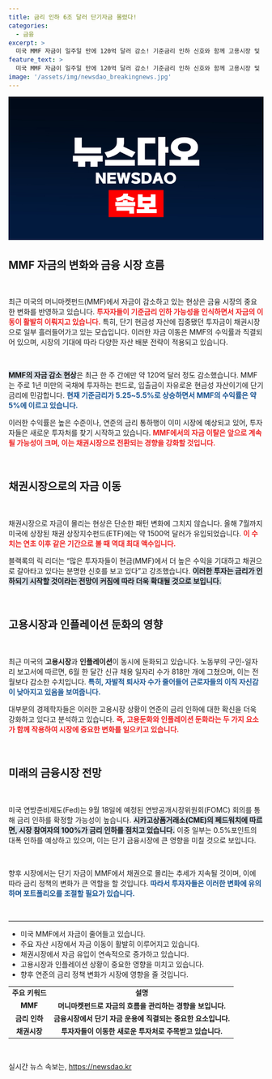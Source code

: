 ```yaml
---
title: 금리 인하 6조 달러 단기자금 몰렸다!
categories:
  - 금융
excerpt: >
  미국 MMF 자금이 일주일 만에 120억 달러 감소! 기준금리 인하 신호와 함께 고용시장 및 인플레 둔화가 투자자들의 판도를 바꾸고 있다. 채권시장으로의 자금 이동이 가속화되며 새로운 투자 트렌드가 시작된다. 클릭해서 자세히 알아보세요!
feature_text: >
  미국 MMF 자금이 일주일 만에 120억 달러 감소! 기준금리 인하 신호와 함께 고용시장 및 인플레 둔화가 투자자들의 판도를 바꾸고 있다. 채권시장으로의 자금 이동이 가속화되며 새로운 투자 트렌드가 시작된다. 클릭해서 자세히 알아보세요!
image: '/assets/img/newsdao_breakingnews.jpg'
---
```


<p><img src="/assets/img/newsdao_breakingnews.jpg" alt="cryptoinkorea 속보" /></p>

<h2 data-ke-size="size26">MMF 자금의 변화와 금융 시장 흐름</h2>

<p data-ke-size="size16">&nbsp;</p>

<p>최근 미국의 머니마켓펀드(MMF)에서 자금이 감소하고 있는 현상은 금융 시장의 중요한 변화를 반영하고 있습니다. <b><span style="color: #ee2323;">투자자들이 기준금리 인하 가능성을 인식하면서 자금의 이동이 활발히 이뤄지고 있습니다.</span></b> 특히, 단기 현금성 자산에 집중됐던 투자금이 채권시장으로 일부 흘러들어가고 있는 모습입니다. 이러한 자금 이동은 MMF의 수익률과 직결되어 있으며, 시장의 기대에 따라 다양한 자산 배분 전략이 적용되고 있습니다.</p>

<p data-ke-size="size16">&nbsp;</p>

<p><b><span style="background-color: #21538527;">MMF의 자금 감소 현상</span></b>은 최근 한 주 간에만 약 120억 달러 정도 감소했습니다. MMF는 주로 1년 미만의 국채에 투자하는 펀드로, 입출금이 자유로운 현금성 자산이기에 단기 금리에 민감합니다. <b><span style="color: #1a5490;">현재 기준금리가 5.25~5.5%로 상승하면서 MMF의 수익률은 약 5%에 이르고 있습니다.</span></b> </p>

<p>이러한 수익률은 높은 수준이나, 연준의 금리 통하행이 이미 시장에 예상되고 있어, 투자자들은 새로운 투자처를 찾기 시작하고 있습니다. <b><span style="color: #ee2323;">MMF에서의 자금 이탈은 앞으로 계속될 가능성이 크며, 이는 채권시장으로 전환되는 경향을 강화할 것입니다.</span></b></p>

<p data-ke-size="size16">&nbsp;</p>

<h2 data-ke-size="size26">채권시장으로의 자금 이동</h2>

<p data-ke-size="size16">&nbsp;</p>

<p>채권시장으로 자금이 몰리는 현상은 단순한 패턴 변화에 그치지 않습니다. 올해 7월까지 미국에 상장된 채권 상장지수펀드(ETF)에는 약 1500억 달러가 유입되었습니다. <b><span style="color: #ee2323;">이 수치는 연초 이후 같은 기간으로 볼 때 역대 최대 액수입니다.</span></b> </p>

<p>블랙록의 릭 리더는 “많은 투자자들이 현금(MMF)에서 더 높은 수익을 기대하고 채권으로 갈아타고 있다는 분명한 신호를 보고 있다”고 강조했습니다. <b><span style="background-color: #21538527;">이러한 투자는 금리가 인하되기 시작할 것이라는 전망이 커짐에 따라 더욱 확대될 것으로 보입니다.</span></b></p>

<p data-ke-size="size16">&nbsp;</p>

<h2 data-ke-size="size26">고용시장과 인플레이션 둔화의 영향</h2>

<p data-ke-size="size16">&nbsp;</p>

<p>최근 미국의 <b>고용시장</b>과 <b>인플레이션</b>이 동시에 둔화되고 있습니다. 노동부의 구인-일자리 보고서에 따르면, 6월 한 달간 신규 채용 일자리 수가 818만 개에 그쳤으며, 이는 전월보다 감소한 수치입니다. <b><span style="color: #1a5490;">특히, 자발적 퇴사자 수가 줄어들어 근로자들의 이직 자신감이 낮아지고 있음을 보여줍니다.</span></b></p>

<p>대부분의 경제학자들은 이러한 고용시장 상황이 연준의 금리 인하에 대한 확신을 더욱 강화하고 있다고 분석하고 있습니다. <b><span style="color: #ee2323;">즉, 고용둔화와 인플레이션 둔화라는 두 가지 요소가 함께 작용하여 시장에 중요한 변화를 일으키고 있습니다.</span></b></p>

<p data-ke-size="size16">&nbsp;</p>

<h2 data-ke-size="size26">미래의 금융시장 전망</h2>

<p data-ke-size="size16">&nbsp;</p>

<p>미국 연방준비제도(Fed)는 9월 18일에 예정된 연방공개시장위원회(FOMC) 회의를 통해 금리 인하를 확정할 가능성이 높습니다. <b><span style="background-color: #21538527;">시카고상품거래소(CME)의 페드워치에 따르면, 시장 참여자의 100%가 금리 인하를 점치고 있습니다.</span></b> 이중 일부는 0.5%포인트의 대폭 인하를 예상하고 있으며, 이는 단기 금융시장에 큰 영향을 미칠 것으로 보입니다.</p>

<p data-ke-size="size16">&nbsp;</p>

<p>향후 시장에서는 단기 자금이 MMF에서 채권으로 몰리는 추세가 지속될 것이며, 이에 따라 금리 정책의 변화가 큰 역할을 할 것입니다. <b><span style="color: #1a5490;">따라서 투자자들은 이러한 변화에 유의하며 포트폴리오를 조절할 필요가 있습니다.</span></b> </p>

<p data-ke-size="size16">&nbsp;</p>

<hr>

<ul>
<li>미국 MMF에서 자금이 줄어들고 있습니다.</li>
<li>주요 자산 시장에서 자금 이동이 활발히 이루어지고 있습니다.</li>
<li>채권시장에서 자금 유입이 연속적으로 증가하고 있습니다.</li>
<li>고용시장과 인플레이션 상황이 중요한 영향을 미치고 있습니다.</li>
<li>향후 연준의 금리 정책 변화가 시장에 영향을 줄 것입니다.</li>
</ul>

<table>
<tr>
<td style="text-align: center; height: 17px;"><b>주요 키워드</b></td>
<td style="text-align: center; height: 17px;"><b>설명</b></td>
</tr>
<tr>
<td style="text-align: center; height: 17px;"><b>MMF</b></td>
<td style="text-align: center; height: 17px;"><b>머니마켓펀드로 자금의 흐름을 관리하는 경향을 보입니다.</b></td>
</tr>
<tr>
<td style="text-align: center; height: 17px;"><b>금리 인하</b></td>
<td style="text-align: center; height: 17px;"><b>금융시장에서 단기 자금 운용에 직결되는 중요한 요소입니다.</b></td>
</tr>
<tr>
<td style="text-align: center; height: 17px;"><b>채권시장</b></td>
<td style="text-align: center; height: 17px;"><b>투자자들이 이동한 새로운 투자처로 주목받고 있습니다.</b></td>
</tr>
</table> 

<p data-ke-size="size16">&nbsp;</p>
실시간 뉴스 속보는, <a href="https://newsdao.kr" rel="dofollow">https://newsdao.kr</a>


